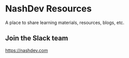 # NashDev Resources

A place to share learning materials, resources, blogs, etc.

## Join the Slack team

https://nashdev.com
